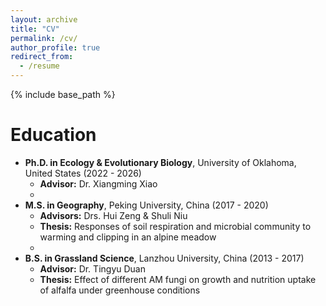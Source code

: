 ```yaml
---
layout: archive
title: "CV"
permalink: /cv/
author_profile: true
redirect_from:
  - /resume
---
```


{% include base_path %}

Education
======
- **Ph.D. in Ecology & Evolutionary Biology**, University of Oklahoma, United States (2022 - 2026)
  - **Advisor:** Dr. Xiangming Xiao
  - 
- **M.S. in Geography**, Peking University, China (2017 - 2020)
  - **Advisors:** Drs. Hui Zeng & Shuli Niu
  - **Thesis:** Responses of soil respiration and microbial community to warming and clipping in an alpine meadow
  - 
- **B.S. in Grassland Science**, Lanzhou University, China (2013 - 2017)
  - **Advisor:** Dr. Tingyu Duan
  - **Thesis:** Effect of different AM fungi on growth and nutrition uptake of alfalfa under greenhouse conditions
